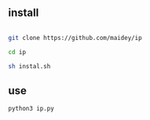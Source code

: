 ## install

```bash

git clone https://github.com/maidey/ip

cd ip

sh instal.sh

```

## use

`python3 ip.py`